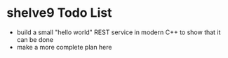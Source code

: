 # shelve9 Todo List

- build a small "hello world" REST service in modern C++ to show that it can be done
- make a more complete plan here
